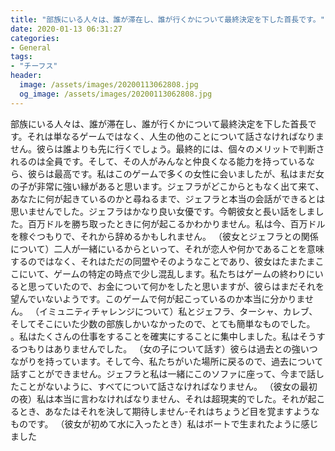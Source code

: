 ```yaml
---
title: "部族にいる人々は、誰が滞在し、誰が行くかについて最終決定を下した首長です。"
date: 2020-01-13 06:31:27
categories:
- General
tags:
- "チーフス"
header:
  image: /assets/images/20200113062808.jpg
  og_image: /assets/images/20200113062808.jpg
---
```


部族にいる人々は、誰が滞在し、誰が行くかについて最終決定を下した首長です。それは単なるゲームではなく、人生の他のことについて話さなければなりません。彼らは誰よりも先に行くでしょう。最終的には、個々のメリットで判断されるのは全員です。そして、その人がみんなと仲良くなる能力を持っているなら、彼らは最高です。私はこのゲームで多くの女性に会いましたが、私はまだ女の子が非常に強い縁があると思います。ジェフラがどこからともなく出て来て、あなたに何が起きているのかと尋ねるまで、ジェフラと本当の会話ができるとは思いませんでした。ジェフラはかなり良い女優です。今朝彼女と長い話をしました。百万ドルを勝ち取ったときに何が起こるかわかりません。私は今、百万ドルを稼ぐつもりで、それから辞めるかもしれません。 （彼女とジェフラとの関係について）二人が一緒にいるからといって、それが恋人や何かであることを意味するのではなく、それはただの同盟やそのようなことであり、彼女はたまたまここにいて、ゲームの特定の時点で少し混乱します。私たちはゲームの終わりにいると思っていたので、お金について何かをしたと思いますが、彼らはまだそれを望んでいないようです。このゲームで何が起こっているのか本当に分かりません。 （イミュニティチャレンジについて）私とジェフラ、ターシャ、カレブ、そしてそこにいた少数の部族しかいなかったので、とても簡単なものでした。 。私はたくさんの仕事をすることを確実にすることに集中しました。私はそうするつもりはありませんでした。 （女の子について話す）彼らは過去との強いつながりを持っています。そして今、私たちがいた場所に戻るので、過去について話すことができません。ジェフラと私は一緒にこのソファに座って、今まで話したことがないように、すべてについて話さなければなりません。 （彼女の最初の夜）私は本当に言わなければなりません、それは超現実的でした。それが起こるとき、あなたはそれを決して期待しません-それはちょうど目を覚ますようなものです。 （彼女が初めて水に入ったとき）私はボートで生まれたように感じました
